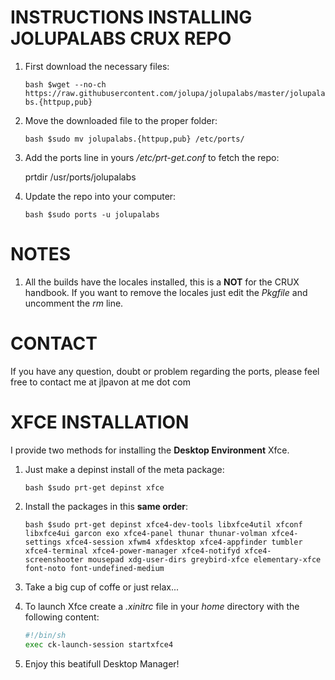 INSTRUCTIONS INSTALLING JOLUPALABS CRUX REPO
=====
1. First download the necessary files:

   ```bash $wget --no-ch https://raw.githubusercontent.com/jolupa/jolupalabs/master/jolupalabs.{httpup,pub}```

2. Move the downloaded file to the proper folder:

   ```bash $sudo mv jolupalabs.{httpup,pub} /etc/ports/```

3. Add the ports line in yours */etc/prt-get.conf* to fetch the repo:

   prtdir /usr/ports/jolupalabs

4. Update the repo into your computer:

   ```bash $sudo ports -u jolupalabs```

NOTES
=====
1. All the builds have the locales installed, this is a **NOT** for the CRUX handbook. If you want to remove the locales just edit the *Pkgfile* and uncomment the *rm* line.

CONTACT
=====
If you have any question, doubt or problem regarding the ports, please feel free to contact me at jlpavon at me dot com

XFCE INSTALLATION
=====
I provide two methods for installing the **Desktop Environment** Xfce.
1. Just make a depinst install of the meta package:

   ```bash $sudo prt-get depinst xfce```

2. Install the packages in this **same order**:

   ```bash $sudo prt-get depinst xfce4-dev-tools libxfce4util xfconf libxfce4ui garcon exo xfce4-panel thunar thunar-volman xfce4-settings xfce4-session xfwm4 xfdesktop xfce4-appfinder tumbler xfce4-terminal xfce4-power-manager xfce4-notifyd xfce4-screenshooter mousepad xdg-user-dirs greybird-xfce elementary-xfce font-noto font-undefined-medium```

3. Take a big cup of coffe or just relax...

4. To launch Xfce create a *.xinitrc* file in your *home* directory with the following content:
   ```bash
   #!/bin/sh
   exec ck-launch-session startxfce4
   ```

5. Enjoy this beatifull Desktop Manager!
